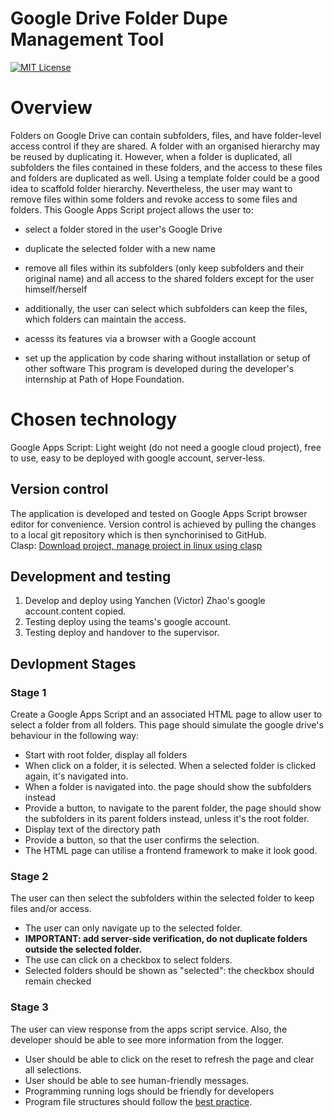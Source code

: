 # Google Drive Folder Dupe Management Tool

<a name="top"></a>

[![MIT License](http://img.shields.io/badge/license-MIT-blue.svg?style=flat)](LICENCE)

<a name="overview"></a>

# Overview
Folders on Google Drive can contain subfolders, files, and have folder-level access control if they are shared. A folder with an organised hierarchy may be reused by duplicating it. However, when a folder is duplicated, all subfolders the files contained in these folders, and the access to these files and folders are duplicated as well. Using a template folder could be a good idea to scaffold folder hierarchy. Nevertheless, the user may want to remove files within some folders and revoke access to some files and folders. This Google Apps Script project allows the user to:
* select a folder stored in the user's Google Drive
* duplicate the selected folder with a new name
* remove all files within its subfolders (only keep subfolders and their original name) and all access to the shared folders except for the user himself/herself
* additionally, the user can select which subfolders can keep the files, which folders can maintain the access.

* acesss its features via a browser with a Google account

* set up the application by code sharing without installation or setup of other software
This program is developed during the developer's internship at Path of Hope Foundation.


# Chosen technology
Google Apps Script: Light weight (do not need a google cloud project), free to use, easy to be deployed with google account, server-less.

## Version control
The application is developed and tested on Google Apps Script browser editor for convenience. Version control is achieved by pulling the changes to a local git repository which is then synchorinised to GitHub.  
Clasp: [Download project, manage project in linux using clasp](https://developers.google.com/apps-script/guides/clasp#download_a_script_project)

## Development and testing
1. Develop and deploy using Yanchen (Victor) Zhao's google account.content copied.
2. Testing deploy using the teams's google account.
3. Testing deploy and handover to the supervisor.

## Devlopment Stages
### Stage 1
Create a Google Apps Script and an associated HTML page to allow user to select a folder from all folders. This page should simulate the google drive's behaviour in the following way:
- Start with root folder, display all folders
- When click on a folder, it is selected. When a selected folder is clicked again, it's navigated into.
- When a folder is navigated into. the page should show the subfolders instead
- Provide a button, to navigate to the parent folder, the page should show the subfolders in its parent folders instead, unless it's the root folder.
- Display text of the directory path
- Provide a button, so that the user confirms the selection.
- The HTML page can utilise a frontend framework to make it look good.

### Stage 2
The user can then select the subfolders within the selected folder to keep files and/or access. 
- The user can only navigate up to the selected folder.
- **IMPORTANT: add server-side verification, do not duplicate folders outside the selected folder.**
- The use can click on a checkbox to select folders.
- Selected folders should be shown as "selected": the checkbox should remain checked
### Stage 3
The user can view response from the apps script service. Also, the developer should be able to see more information from the logger.
- User should be able to click on the reset to refresh the page and clear all selections.
- User should be able to see human-friendly messages.
- Programming running logs should be friendly for developers
- Program file structures should follow the [best practice](https://developers.google.com/apps-script/guides/html/best-practices).
